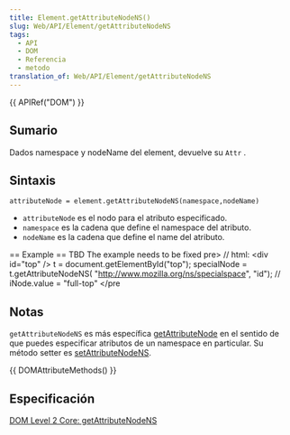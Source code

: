 ```yaml
---
title: Element.getAttributeNodeNS()
slug: Web/API/Element/getAttributeNodeNS
tags:
  - API
  - DOM
  - Referencia
  - metodo
translation_of: Web/API/Element/getAttributeNodeNS
---
```

{{ APIRef("DOM") }}

## Sumario

Dados namespace y nodeName del element, devuelve su `Attr` .

## Sintaxis

    attributeNode = element.getAttributeNodeNS(namespace,nodeName)

- `attributeNode` es el nodo para el atributo especificado.
- `namespace` es la cadena que define el namespace del atributo.
- `nodeName` es la cadena que define el name del atributo.

\== Example == TBD The example needs to be fixed pre> // html: \<div id="top" /> t = document.getElementById("top"); specialNode = t.getAttributeNodeNS( "<http://www.mozilla.org/ns/specialspace>", "id"); // iNode.value = "full-top" \</pre

## Notas

`getAttributeNodeNS` es más específica [getAttributeNode](en/DOM/element.getAttributeNode) en el sentido de que puedes especificar atributos de un namespace en particular. Su método setter es [setAttributeNodeNS](en/DOM/element.setAttributeNodeNS).

{{ DOMAttributeMethods() }}

## Especificación

[DOM Level 2 Core: getAttributeNodeNS](http://www.w3.org/TR/DOM-Level-2-Core/core.html#ID-ElGetAtNodeNS)
